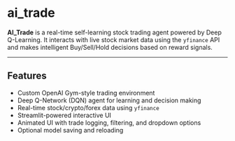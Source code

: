 # ai_trade
**AI_Trade** is a real-time self-learning stock trading agent powered by Deep Q-Learning. It interacts with live stock market data using the `yfinance` API and makes intelligent Buy/Sell/Hold decisions based on reward signals.

---

##  Features

-  Custom OpenAI Gym-style trading environment  
-  Deep Q-Network (DQN) agent for learning and decision making  
-  Real-time stock/crypto/forex data using `yfinance`  
-  Streamlit-powered interactive UI  
-  Animated UI with trade logging, filtering, and dropdown options  
-  Optional model saving and reloading


